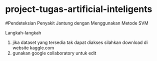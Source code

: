 # project-tugas-artificial-inteligents
#Pendeteksian Penyakit Jantung dengan Menggunakan Metode SVM

Langkah-langkah
1. jika dataset yang tersedia tak dapat diakses silahkan download di website kaggle.com
2. gunakan google collaboratory untuk edit
